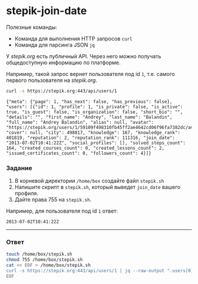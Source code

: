 # stepik-join-date

Полезные команды:

- Команда для выполнения HTTP запросов `curl`
- Команда для парсинга JSON `jq`

У _stepik.org_ есть публичный API. Через него можно получать общедоступную информацию по платформе.

Например, такой запрос вернет пользователя под id `1`, т.е. самого первого пользователя на _stepik.org_.

```bash
curl -s https://stepik.org:443/api/users/1
```

```
{"meta": {"page": 1, "has_next": false, "has_previous": false}, "users": [{"id": 1, "profile": 1, "is_private": false, "is_active": true, "is_guest": false, "is_organization": false, "short_bio": "", "details": "", "first_name": "Andrey", "last_name": "Balandin", "full_name": "Andrey Balandin", "alias": null, "avatar": "https://stepik.org/users/1/59109f498310fb45ff2ae4642cd06f96fa7382dc/avatar.svg", "cover": null, "city": 498817, "knowledge": 167, "knowledge_rank": 401819, "reputation": 2, "reputation_rank": 111316, "join_date": "2013-07-02T10:41:22Z", "social_profiles": [], "solved_steps_count": 164, "created_courses_count": 0, "created_lessons_count": 2, "issued_certificates_count": 0, "followers_count": 4}]}
```

### Задание

1. В корневой директории `/home/box` создайте файл `stepik.sh`
2. Напишите скрипт в `stepik.sh`, который выведет `join_date` вашего профиля.
3. Дайте права 755 на `stepik.sh`.

Например, для пользователя под id `1` ответ:

```
2013-07-02T10:41:22Z
```

---

### Ответ

```bash
touch /home/box/stepik.sh
chmod 755 /home/box/stepik.sh
cat << EOF > /home/box/stepik.sh
curl -s https://stepik.org:443/api/users/1 | jq --raw-output ".users[0].join_date"
EOF
```
